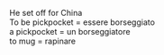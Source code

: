 He set off for China  
To be pickpocket = essere borseggiato  
a pickpocket = un borseggiatore  
to mug = rapinare  

